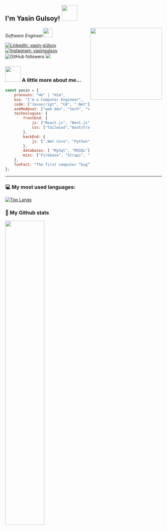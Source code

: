 <h2>I'm Yasin Gulsoy! <img src="https://media.giphy.com/media/12oufCB0MyZ1Go/giphy.gif" width="50"></h2>
<img align='right' src="https://media.giphy.com/media/M9gbBd9nbDrOTu1Mqx/giphy.gif" width="230">
<p><em>Software Engineer<img src="https://media.giphy.com/media/WUlplcMpOCEmTGBtBW/giphy.gif" width="30"> 
</em></p>

[![LinkedIn: yasin-gülsoy](https://img.shields.io/badge/-Connect-blue?style=flat-square&logo=Linkedin&logoColor=white&link=https://www.linkedin.com/in/yasin-g%C3%BClsoy-b7874b22b/)](https://www.linkedin.com/in/yasin-g%C3%BClsoy-b7874b22b/)
[![Instagram: _yasingulsoy_](https://img.shields.io/badge/-Instagram-%23E4405F?style=flat-square&logo=instagram&logoColor=white&link=https://www.instagram.com/_yasingulsoy_/)](https://www.instagram.com/_yasingulsoy_/)
![GitHub followers](https://img.shields.io/github/followers/yasingulsoy?label=Follow&style=social)
![](https://visitor-badge.glitch.me/badge?page_id=yasingulsoy.yasingulsoy)


### <img src="https://media.giphy.com/media/VgCDAzcKvsR6OM0uWg/giphy.gif" width="50"> A little more about me...  

```javascript
const yasin = {
    pronouns: "He" | "Him",
    bio: "I'm a Computer Engineer",
    code: ["Javascript", "C#", ".Net"],
    askMeAbout: ["web dev", "tech", "video games", "full-stack"],
    technologies: {
        frontEnd: {
            js: ["React.js", "Next.js"],
            css: ["Tailwind","bootstrap", "SCSS"]
        },
        backEnd: {
            js: [".Net Core", "Python"],
        },
        databases: [ "MySql", "MSSQL"],
        misc: ["Firebase", "Strapi", "OAuth", "Git"]
    },
    funFact: "The first computer “bug” was an actual real-life bug"
};
```

---


### 💻 My most used languages:
[![Top Langs](https://github-readme-stats.vercel.app/api/top-langs/?username=spojskic&layout=compact&text_color=daf7dc&bg_color=151515)](https://github.com/devSouvik/github-readme-stats)
### 📖 My Github stats

<a href="https://safetpojskic.com"><img src="https://streak-stats.demolab.com/?user=spojskic" width="50%"></a>
